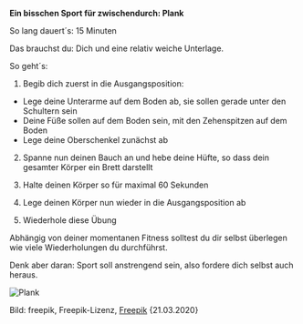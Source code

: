 **Ein bisschen Sport für zwischendurch: Plank**

So lang dauert´s: 15 Minuten

Das brauchst du: Dich und eine relativ weiche Unterlage.

So geht´s: 
  1. Begib dich zuerst in die Ausgangsposition:
  * Lege deine Unterarme auf dem Boden ab, sie sollen gerade unter den Schultern sein
  * Deine Füße sollen auf dem Boden sein, mit den Zehenspitzen auf dem Boden
  * Lege deine Oberschenkel zunächst ab
  
  2. Spanne nun deinen Bauch an und hebe deine Hüfte, so dass dein gesamter Körper ein Brett darstellt
  
  3. Halte deinen Körper so für maximal 60 Sekunden
  
  4. Lege deinen Körper nun wieder in die Ausgangsposition ab
  
  5. Wiederhole diese Übung 
  
Abhängig von deiner momentanen Fitness solltest du dir selbst überlegen wie viele Wiederholungen du durchführst. 

Denk aber daran: Sport soll anstrengend sein, also fordere dich selbst auch heraus.

![Plank](https://image.freepik.com/fotos-kostenlos/mann-der-plankenuebung-tut_23-2147775982.jpg)
 
Bild: freepik, Freepik-Lizenz, [Freepik](https://de.freepik.com/fotos-kostenlos/mann-der-plankenuebung-tut_2020967.htm#page=1&query=sport%20plank&position=6) {21.03.2020}
